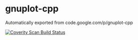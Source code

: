 # gnuplot-cpp
Automatically exported from code.google.com/p/gnuplot-cpp

<a href="https://scan.coverity.com/projects/988">
  <img alt="Coverity Scan Build Status"
       src="https://scan.coverity.com/projects/988/badge.svg"/>
</a>
